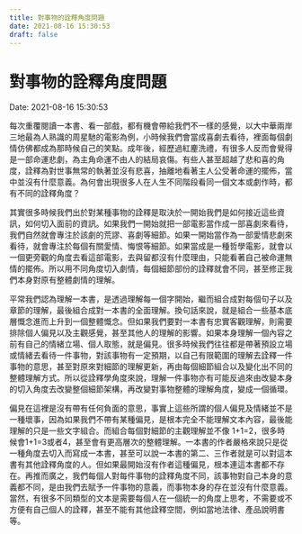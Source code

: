 ```yaml
---
title: 對事物的詮釋角度問題 
date: 2021-08-16 15:30:53 
draft: false
---
```

# 對事物的詮釋角度問題
Date: 2021-08-16 15:30:53

<!-- wp:paragraph -->
<p>每次重覆閱讀一本書、看一部戲，都有機會帶給我們不一樣的感覺，以大中華兩岸三地最為人熟識的周星馳的電影為例，小時候我們會當成喜劇去看待，裡面每個劇情仿佛都成為那時候自己的笑點。成年後，經歷過紅麈洗禮，有很多人反而會覺得是一部命運悲劇，為主角命運不由人的結局哀傷。有些人甚至超越了悲和喜的角度，詮釋為對世事無常的執著並沒有悲喜，抽離地看著主人公受著命運的擺佈，當中並沒有什麼意義。為何會出現很多人在人生不同階段看同一個文本或劇作時，都有不同的詮釋角度？</p>
<!-- /wp:paragraph -->

<!-- wp:paragraph -->
<p>其實很多時候我們出於對某種事物的詮釋是取決於一開始我們是如何接近這些資訊，如何切入面前的資訊。如果我們一開始就把一部電影當作成一部喜劇來看待，我們自然就會專注於該劇的荒謬、喜劇等細節。如果一開始當作為一部愛情悲劇來看待，就會專注於每個有關愛情、悔恨等細節。如果當成是一種哲學電影，就會以一個更旁觀的角度去看這部電影，去與留都沒有什麼理由，只能看著自己被命運無情的擺佈。所以用不同角度切入劇情，每個細節部份的詮釋就會不同，甚至修正我們本身對原有整體劇情的理解。</p>
<!-- /wp:paragraph -->

<!-- wp:paragraph -->
<p>平常我們認為理解一本書，是透過理解每一個字開始，繼而組合成對每個句子以及章節的理解，最後組合成對一本書的全面理解。換句話來說，就是組合一些基本底層慨念進而上升到一個整體慨念。但如果我們要對一本書有忠實客觀理解，則需要排除個人偏見以及主觀感覺，甚至其他人的理解的影響。如果本身理解一個內容之前有自己的情緒立場、個人取態，就是偏見。很多時候我們往往都是帶著預設立場或情緒去看待一件事物，對該事物有一定預期，以自己有限範圍的理解去詮釋一件事物的意思，甚至對原來對細節的理解更新，再由每個細節組合以及變化出不同的整體理解方式。所以從詮釋學角度來說，理解一件事物亦有可能反過來由改變本身的切入角度去改變整個細節架構，再改變對事物整體的理解角度，變成一個循環。</p>
<!-- /wp:paragraph -->

<!-- wp:paragraph -->
<p>偏見在這裡是沒有帶有任何負面的意思，事實上這些所謂的個人偏見及情緒並不是一種壞事，因為如果我們不帶有某種偏見，是根本完全不能理解文本內容，最後能理解的只是一些文字組合。而組合每個對細節的主觀理解並不像 1+1=2，很多時候會1+1=3或者4，甚至會有更高層次的整體理解。一本書的作者嚴格來說只是從一種角度去切入而寫成一本書，甚至可以說一本書的第二、三作者就是可以對這本書有其他詮釋角度的人。但如果最開始沒有作者這種偏見，根本連這本書都不存在。再推而廣之，我們每個人對每件事物的詮釋角度不同，該事物對自己本身的意義都不同，是由我們去賦予一件事物的意義，而事物本身的存在並沒有什麼意義。當然，有很多不同類型的文本是需要每個人在一個統一的角度上思考，不需要或不方便有自己個人的詮釋，甚至不能有其他詮釋空間，例如當地法律、產品說明書等。</p>
<!-- /wp:paragraph -->
